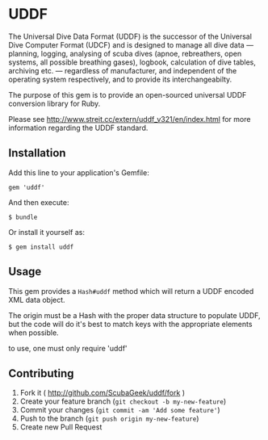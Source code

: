 # UDDF

The Universal Dive Data Format (UDDF) is the successor of the Universal Dive Computer Format (UDCF) and is designed to
manage all dive data — planning, logging, analysing of scuba dives (apnoe, rebreathers, open systems, all possible
breathing gases), logbook, calculation of dive tables, archiving etc. — regardless of manufacturer, and independent of
the operating system respectively, and to provide its interchangeabilty.

The purpose of this gem is to provide an open-sourced universal UDDF conversion library for Ruby.

Please see http://www.streit.cc/extern/uddf_v321/en/index.html for more information regarding the UDDF standard.

## Installation

Add this line to your application's Gemfile:

    gem 'uddf'

And then execute:

    $ bundle

Or install it yourself as:

    $ gem install uddf

## Usage

This gem provides a `Hash#uddf` method which will return a UDDF encoded XML data object.

The origin must be a Hash with the proper data structure to populate UDDF, but the code will do it's best to match keys
with the appropriate elements when possible.

to use, one must only require 'uddf'


## Contributing

1. Fork it ( http://github.com/ScubaGeek/uddf/fork )
2. Create your feature branch (`git checkout -b my-new-feature`)
3. Commit your changes (`git commit -am 'Add some feature'`)
4. Push to the branch (`git push origin my-new-feature`)
5. Create new Pull Request
